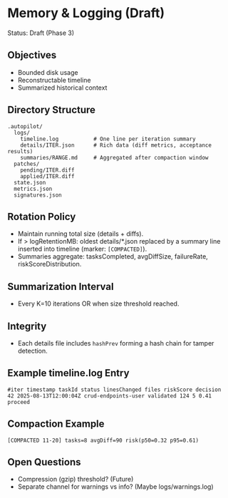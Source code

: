 # Memory & Logging (Draft)
Status: Draft (Phase 3)

## Objectives
- Bounded disk usage
- Reconstructable timeline
- Summarized historical context

## Directory Structure
```
.autopilot/
  logs/
    timeline.log           # One line per iteration summary
    details/ITER.json      # Rich data (diff metrics, acceptance results)
    summaries/RANGE.md     # Aggregated after compaction window
  patches/
    pending/ITER.diff
    applied/ITER.diff
  state.json
  metrics.json
  signatures.json
```

## Rotation Policy
- Maintain running total size (details + diffs).
- If > logRetentionMB: oldest details/*.json replaced by a summary line inserted into timeline (marker: `[COMPACTED]`).
- Summaries aggregate: tasksCompleted, avgDiffSize, failureRate, riskScoreDistribution.

## Summarization Interval
- Every K=10 iterations OR when size threshold reached.

## Integrity
- Each details file includes `hashPrev` forming a hash chain for tamper detection.

## Example timeline.log Entry
```
#iter timestamp taskId status linesChanged files riskScore decision
42 2025-08-13T12:00:04Z crud-endpoints-user validated 124 5 0.41 proceed
```

## Compaction Example
`[COMPACTED 11-20] tasks=8 avgDiff=90 risk(p50=0.32 p95=0.61)`

## Open Questions
- Compression (gzip) threshold? (Future)
- Separate channel for warnings vs info? (Maybe logs/warnings.log)
